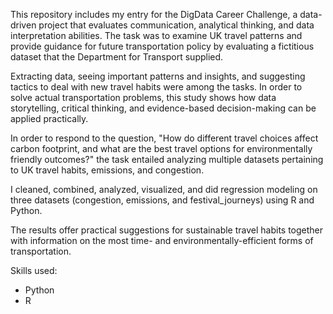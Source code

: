 This repository includes my entry for the DigData Career Challenge, a data-driven project 
that evaluates communication, analytical thinking, and data interpretation abilities. 
The task was to examine UK travel patterns and provide guidance for future transportation policy 
by evaluating a fictitious dataset that the Department for Transport supplied. 

Extracting data, seeing important patterns and insights, and suggesting tactics to deal 
with new travel habits were among the tasks. In order to solve actual transportation problems, 
this study shows how data storytelling, critical thinking, and evidence-based decision-making 
can be applied practically.

In order to respond to the question, "How do different travel choices affect carbon footprint, 
and what are the best travel options for environmentally friendly outcomes?" the task entailed 
analyzing multiple datasets pertaining to UK travel habits, emissions, and congestion.

I cleaned, combined, analyzed, visualized, and did regression modeling on three datasets (congestion, 
emissions, and festival_journeys) using R and Python.  

The results offer practical suggestions for sustainable travel habits together with information 
on the most time- and environmentally-efficient forms of transportation.

Skills used:
* Python
* R
